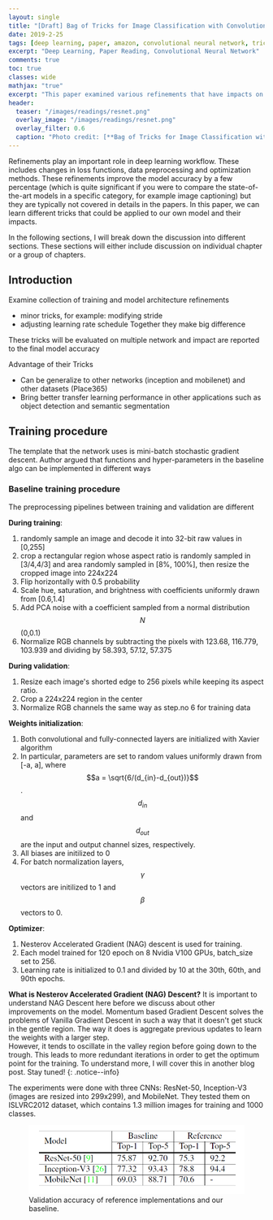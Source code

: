 ```yaml
---
layout: single
title: "[Draft] Bag of Tricks for Image Classification with Convolutional Neural Networks"
date: 2019-2-25
tags: [deep learning, paper, amazon, convolutional neural network, tricks]
excerpt: "Deep Learning, Paper Reading, Convolutional Neural Network"
comments: true
toc: true
classes: wide
mathjax: "true"
excerpt: "This paper examined various refinements that have impacts on the final model accuracy"
header:
  teaser: "/images/readings/resnet.png"
  overlay_image: "/images/readings/resnet.png"
  overlay_filter: 0.6
  caption: "Photo credit: [**Bag of Tricks for Image Classification with Convolutional Neural Networks**](https://arxiv.org/abs/1812.01187)"
---
```


Refinements play an important role in deep learning workflow. These includes changes in loss functions, data preprocessing and optimization methods. These refinements improve the model accuracy by a few percentage (which is quite significant if you were to compare the state-of-the-art models in a specific category, for example image captioning) but they are typically not covered in details in the papers. In this paper, we can learn different tricks that could be applied to our own model and their impacts.

In the following sections, I will break down the discussion into different sections. These sections will either include discussion on individual chapter or a group of chapters.

## Introduction
Examine collection of training and model architecture refinements
- minor tricks, for example: modifying stride
- adjusting learning rate schedule
Together they make big difference

These tricks will be evaluated on multiple network and impact are reported to the final model accuracy

Advantage of their Tricks
- Can be generalize to other networks (inception and mobilenet) and other datasets (Place365)
- Bring better transfer learning performance in other applications such as object detection and semantic segmentation


## Training procedure
The template that the network uses is mini-batch stochastic gradient descent.
Author argued that functions and hyper-parameters in the baseline algo can be implemented in different ways

### Baseline training procedure
The preprocessing pipelines between training and validation are different

**During training**:
1. randomly sample an image and decode it into 32-bit raw values in [0,255]
2. crop a rectangular region whose aspect ratio is randomly sampled in [3/4,4/3] and area randomly sampled in [8%, 100%], then resize the cropped image into 224x224
3. Flip horizontally with 0.5 probability
4. Scale hue, saturation, and brightness with coefficients uniformly drawn from [0.6,1.4]
5. Add PCA noise with a coefficient sampled from a normal distribution $$N$$(0,0.1)
6. Normalize RGB channels by subtracting the pixels with 123.68, 116.779, 103.939 and dividing by 58.393, 57.12, 57.375

**During validation**:
1. Resize each image's shorted edge to 256 pixels while keeping its aspect ratio.
2. Crop a 224x224 region in the center
3. Normalize RGB channels the same way as step.no 6 for training data

**Weights initialization**:
1. Both convolutional and fully-connected layers are initialized with Xavier algorithm
2. In particular, parameters are set to random values uniformly drawn from [-a, a], where $$a = \sqrt{6/(d_{in}-d_{out})}$$. $$d_{in}$$ and $$d_{out}$$ are the input and output channel sizes, respectively.
3. All biases are initilized to 0
4. For batch normalization layers, $$\gamma$$ vectors are initilized to 1 and $$\beta$$ vectors to 0.

**Optimizer**:
1. Nesterov Accelerated Gradient (NAG) descent is used for training.
2. Each model trained for 120 epoch on 8 Nvidia V100 GPUs, batch_size set to 256.
3. Learning rate is initialized to 0.1 and divided by 10 at the 30th, 60th, and 90th epochs.

**What is Nesterov Accelerated Gradient (NAG) Descent?**
It is important to understand NAG Descent here before we discuss about other improvements on the model. Momentum based Gradient Descent solves the problems of Vanilla Gradient Descent in such a way that it doesn't get stuck in the gentle region. The way it does is aggregate previous updates to learn the weights with a larger step. <br>However, it tends to oscillate in the valley region before going down to the trough. This leads to more redundant iterations in order to get the optimum point for the training. To understand more, I will cover this in another blog post. Stay tuned!
{: .notice--info}

The experiments were done with three CNNs: ResNet-50, Inception-V3 (images are resized into 299x299), and MobileNet. They tested them on ISLVRC2012 dataset, which contains 1.3 million images for training and 1000 classes.

<figure>
    <a href="/images/readings/validation-accuracy.PNG"><img src="/images/readings/validation-accuracy.PNG"></a>
    <figcaption>Validation accuracy of reference implementations
and our baseline.</figcaption>
</figure>
